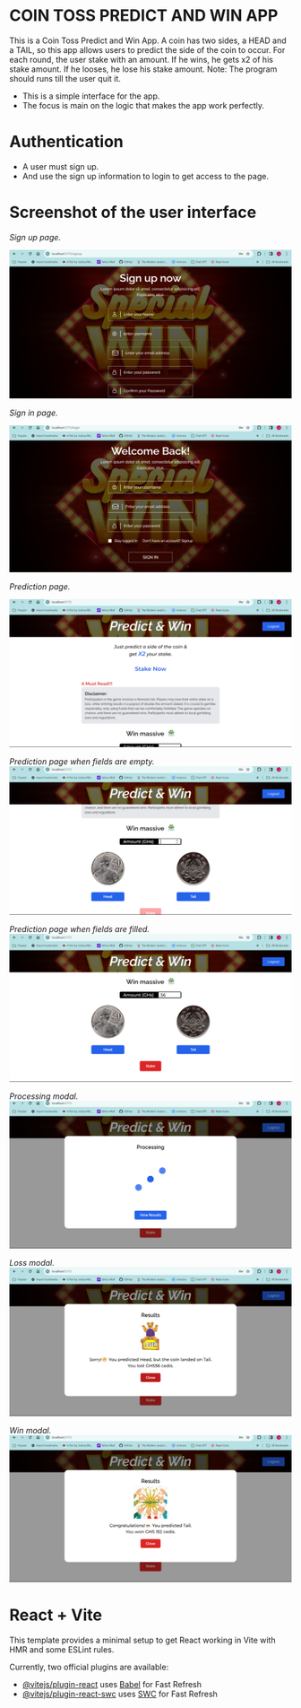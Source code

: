 # COIN TOSS PREDICT AND WIN APP

This is a Coin Toss Predict and Win App. 
A coin has two sides, a HEAD and a TAIL, so this app allows users to predict the side of the coin to occur. For each round, the user stake with an amount. If he wins, he gets x2 of his stake amount. If he looses, he lose his stake amount.
Note: The program should runs till the user quit it.

- This is a simple interface for the app.
- The focus is main on the logic that makes the app work perfectly.


# Authentication 
- A user must sign up.
- And use the sign up information to login to get access to the page.


# Screenshot of the user interface

*Sign up page.*

![Signup page](https://github.com/Tulasijoshua/coin_prediction_app/raw/main/src/assets/readMe_imgs/signup.png)

*Sign in page.*

![Login page](https://github.com/Tulasijoshua/coin_prediction_app/raw/main/src/assets/readMe_imgs/login.png)

*Prediction page.*

![Prediction page](https://github.com/Tulasijoshua/coin_prediction_app/raw/main/src/assets/readMe_imgs/prediction_page.png)

*Prediction page when fields are empty.*
![Empty Prediction fields](https://github.com/Tulasijoshua/coin_prediction_app/raw/main/src/assets/readMe_imgs/empty_prediction_fields.png)

*Prediction page when fields are filled.*
![Field Prediction field](https://github.com/Tulasijoshua/coin_prediction_app/raw/main/src/assets/readMe_imgs/filled_prediction_fields.png)

*Processing modal.*
![Processing modal](https://github.com/Tulasijoshua/coin_prediction_app/raw/main/src/assets/readMe_imgs/processing_page.png)

*Loss modal.*
![Loss page](https://github.com/Tulasijoshua/coin_prediction_app/raw/main/src/assets/readMe_imgs/loss_page.png)

*Win modal.*
![Win page](https://github.com/Tulasijoshua/coin_prediction_app/raw/main/src/assets/readMe_imgs/win_page.png)


# React + Vite

This template provides a minimal setup to get React working in Vite with HMR and some ESLint rules.

Currently, two official plugins are available:

- [@vitejs/plugin-react](https://github.com/vitejs/vite-plugin-react/blob/main/packages/plugin-react/README.md) uses [Babel](https://babeljs.io/) for Fast Refresh
- [@vitejs/plugin-react-swc](https://github.com/vitejs/vite-plugin-react-swc) uses [SWC](https://swc.rs/) for Fast Refresh
